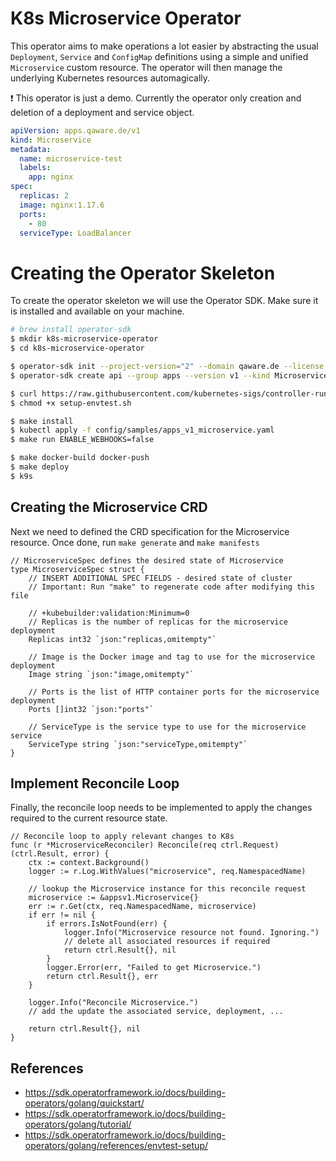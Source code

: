 # K8s Microservice Operator

This operator aims to make operations a lot easier by abstracting the usual
`Deployment`, `Service` and `ConfigMap` definitions using a simple and unified
`Microservice` custom resource. The operator will then manage the underlying
Kubernetes resources automagically.

:exclamation: This operator is just a demo. Currently the operator only creation and
deletion of a deployment and service object.

```yaml
apiVersion: apps.qaware.de/v1
kind: Microservice
metadata:
  name: microservice-test
  labels:
    app: nginx
spec:
  replicas: 2
  image: nginx:1.17.6
  ports:
    - 80
  serviceType: LoadBalancer
```

# Creating the Operator Skeleton

To create the operator skeleton we will use the Operator SDK. Make sure it is installed
and available on your machine.

```bash
# brew install operator-sdk
$ mkdir k8s-microservice-operator
$ cd k8s-microservice-operator

$ operator-sdk init --project-version="2" --domain qaware.de --license none --owner "Mario-Leander Reimer" --plugins go.kubebuilder.io/v2 --repo github.com/lreimer/go-for-operations/k8s-microservice-operator
$ operator-sdk create api --group apps --version v1 --kind Microservice --resource=true --controller=true

$ curl https://raw.githubusercontent.com/kubernetes-sigs/controller-runtime/master/hack/setup-envtest.sh -o setup-envtest.sh
$ chmod +x setup-envtest.sh

$ make install
$ kubectl apply -f config/samples/apps_v1_microservice.yaml
$ make run ENABLE_WEBHOOKS=false

$ make docker-build docker-push
$ make deploy
$ k9s
```

## Creating the Microservice CRD

Next we need to defined the CRD specification for the Microservice resource.
Once done, run `make generate` and `make manifests`

```golang
// MicroserviceSpec defines the desired state of Microservice
type MicroserviceSpec struct {
	// INSERT ADDITIONAL SPEC FIELDS - desired state of cluster
	// Important: Run "make" to regenerate code after modifying this file

	// +kubebuilder:validation:Minimum=0
	// Replicas is the number of replicas for the microservice deployment
	Replicas int32 `json:"replicas,omitempty"`

	// Image is the Docker image and tag to use for the microservice deployment
	Image string `json:"image,omitempty"`

	// Ports is the list of HTTP container ports for the microservice deployment
	Ports []int32 `json:"ports"`

	// ServiceType is the service type to use for the microservice service
	ServiceType string `json:"serviceType,omitempty"`
}
```

## Implement Reconcile Loop

Finally, the reconcile loop needs to be implemented to apply the changes required to
the current resource state.

```golang
// Reconcile loop to apply relevant changes to K8s
func (r *MicroserviceReconciler) Reconcile(req ctrl.Request) (ctrl.Result, error) {
	ctx := context.Background()
	logger := r.Log.WithValues("microservice", req.NamespacedName)

	// lookup the Microservice instance for this reconcile request
	microservice := &appsv1.Microservice{}
	err := r.Get(ctx, req.NamespacedName, microservice)
	if err != nil {
		if errors.IsNotFound(err) {
			logger.Info("Microservice resource not found. Ignoring.")
			// delete all associated resources if required
			return ctrl.Result{}, nil
		}
		logger.Error(err, "Failed to get Microservice.")
		return ctrl.Result{}, err
	}

	logger.Info("Reconcile Microservice.")
	// add the update the associated service, deployment, ...

	return ctrl.Result{}, nil
}
```

## References

- https://sdk.operatorframework.io/docs/building-operators/golang/quickstart/
- https://sdk.operatorframework.io/docs/building-operators/golang/tutorial/
- https://sdk.operatorframework.io/docs/building-operators/golang/references/envtest-setup/
